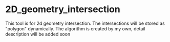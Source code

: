 # 2D_geometry_intersection
This tool is for 2d geometry intersection. The intersections will be stored as "polygon" dynamically. 
The algorithm is created by my own, detail description will be added soon




